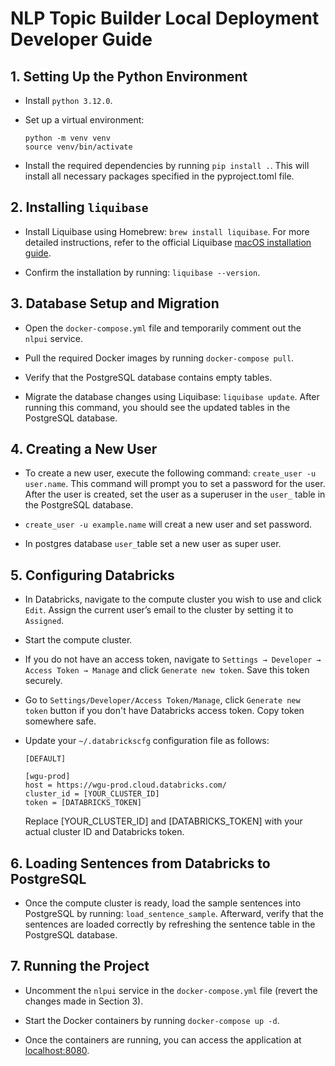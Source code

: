 # NLP Topic Builder Local Deployment Developer Guide

## 1. Setting Up the Python Environment

- Install `python 3.12.0`.

- Set up a virtual environment:

    ```
    python -m venv venv
    source venv/bin/activate
    ```

- Install the required dependencies by running `pip install .`. This will install all necessary packages specified in the pyproject.toml file.

## 2. Installing `liquibase`

- Install Liquibase using Homebrew: `brew install liquibase`. For more detailed instructions, refer to the official Liquibase [macOS installation guide](https://docs.liquibase.com/start/install/liquibase-macos.html).

- Confirm the installation by running: `liquibase --version`.

## 3. Database Setup and Migration

- Open the `docker-compose.yml` file and temporarily comment out the `nlpui` service.

- Pull the required Docker images by running `docker-compose pull`.

- Verify that the PostgreSQL database contains empty tables.

- Migrate the database changes using Liquibase: `liquibase update`. After running this command, you should see the updated tables in the PostgreSQL database.

## 4. Creating a New User

- To create a new user, execute the following command: `create_user -u user.name`. This command will prompt you to set a password for the user. After the user is created, set the user as a superuser in the `user_` table in the PostgreSQL database.

- `create_user -u example.name` will creat a new user and set password.

- In postgres database `user_`table set a new user as super user.

## 5. Configuring Databricks

- In Databricks, navigate to the compute cluster you wish to use and click `Edit`. Assign the current user’s email to the cluster by setting it to `Assigned`.

- Start the compute cluster.

- If you do not have an access token, navigate to `Settings → Developer → Access Token → Manage` and click `Generate new token`. Save this token securely.

- Go to `Settings/Developer/Access Token/Manage`, click `Generate new token` button if you don't have Databricks access token. Copy token somewhere safe.

- Update your `~/.databrickscfg` configuration file as follows:

    ```
    [DEFAULT]

    [wgu-prod]
    host = https://wgu-prod.cloud.databricks.com/
    cluster_id = [YOUR_CLUSTER_ID]
    token = [DATABRICKS_TOKEN]
    ```

    Replace [YOUR_CLUSTER_ID] and [DATABRICKS_TOKEN] with your actual cluster ID and Databricks token.

## 6. Loading Sentences from Databricks to PostgreSQL

- Once the compute cluster is ready, load the sample sentences into PostgreSQL by running: `load_sentence_sample`.
    Afterward, verify that the sentences are loaded correctly by refreshing the sentence table in the PostgreSQL database.

## 7. Running the Project
 
- Uncomment the `nlpui` service in the `docker-compose.yml` file (revert the changes made in Section 3).

- Start the Docker containers by running `docker-compose up -d`.

- Once the containers are running, you can access the application at [localhost:8080](http://localhost:8080).
